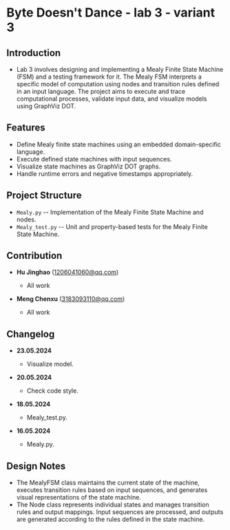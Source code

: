 # Byte Doesn't Dance - lab 3 - variant 3

## Introduction

- Lab 3 involves designing and implementing a Mealy Finite State Machine (FSM)
  and a testing framework for it. The Mealy FSM interprets a specific model of
  computation using nodes and transition rules defined in an input language.
  The project aims to execute and trace computational processes, validate
  input data, and visualize models using GraphViz DOT.

## Features

- Define Mealy finite state machines using an embedded domain-specific language.
- Execute defined state machines with input sequences.
- Visualize state machines as GraphViz DOT graphs.
- Handle runtime errors and negative timestamps appropriately.

## Project Structure

- `Mealy.py` -- Implementation of the Mealy Finite State Machine and nodes.
- `Mealy_test.py` -- Unit and property-based tests for the Mealy Finite State Machine.

## Contribution

- **Hu Jinghao** (1206041060@qq.com)
  - All work
  
- **Meng Chenxu** (3183093110@qq.com)
  - All work

## Changelog

- **23.05.2024**
  - Visualize model.

- **20.05.2024**
  - Check code style.
  
- **18.05.2024**
  - Mealy_test.py.

- **16.05.2024**
  - Mealy.py.

## Design Notes

- The MealyFSM class maintains the current state of the machine, executes
  transition rules based on input sequences, and generates visual
  representations of the state machine. 
- The Node class represents individual states and manages transition rules
  and output mappings.  Input sequences are processed, and outputs are
  generated according to the rules defined in the state machine.
